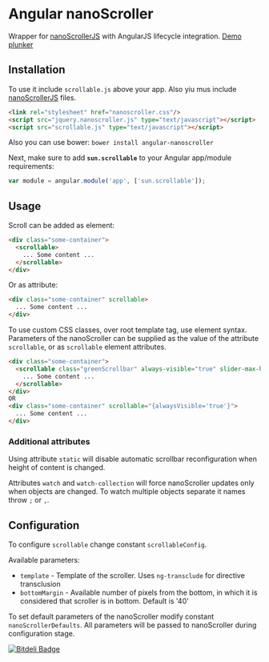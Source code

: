 # Angular nanoScroller

Wrapper for [nanoScrollerJS](http://jamesflorentino.github.io/nanoScrollerJS/)
with AngularJS lifecycle integration. 
[Demo plunker](http://embed.plnkr.co/pnSkmuRc7HjXjMG0DdrT/preview)

## Installation

To use it include `scrollable.js` above your app.
Also yiu mus include [nanoScrollerJS](http://jamesflorentino.github.io/nanoScrollerJS/) files.
```html
<link rel="stylesheet" href="nanoscroller.css"/>
<script src="jquery.nanoscroller.js" type="text/javascript"></script>
<script src="scrollable.js" type="text/javascript"></script>
```

Also you can use bower:
`bower install angular-nanoscroller`

Next, make sure to add **`sun.scrollable`** to your Angular app/module requirements:
```javascript
var module = angular.module('app', ['sun.scrollable']);
```

## Usage

Scroll can be added as element:
```html
<div class="some-container">
  <scrollable>
    ... Some content ...
  </scrollable>
</div>
```

Or as attribute:
```html
<div class="some-container" scrollable>
  ... Some content ...
</div>
```

To use custom CSS classes, over root template tag, use element syntax.
Parameters of the nanoScroller can be supplied as the value of the attribute `scrollable`,
or as `scrollable` element attributes.
```html
<div class="some-container">
  <scrollable class="greenScrollbar" always-visible="true" slider-max-height="200">
    ... Some content ...
  </scrollable>
</div>
OR
<div class="some-container" scrollable="{alwaysVisible='true'}">
  ... Some content ...
</div>
```

### Additional attributes

Using attribute `static` will disable automatic scrollbar reconfiguration
when height of content is changed.

Attributes `watch` and `watch-collection` will force nanoScroller updates only when objects are changed.
To watch multiple objects separate it names throw `;` or `,`.

## Configuration
To configure `scrollable` change constant `scrollableConfig`.

Available parameters:
* `template` - Template of the scroller. Uses `ng-transclude` for directive transclusion
* `bottomMargin` -  Available number of pixels from the bottom,
in which it is considered that scroller is in bottom. Default is '40'

To set default parameters of the nanoScroller modify constant `nanoScrollerDefaults`.
All parameters will be passed to nanoScroller during configuration stage.




[![Bitdeli Badge](https://d2weczhvl823v0.cloudfront.net/maxaon/angular-nanoscroller/trend.png)](https://bitdeli.com/free "Bitdeli Badge")

